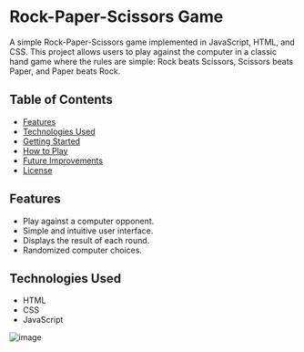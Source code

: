# Rock-Paper-Scissors Game

A simple Rock-Paper-Scissors game implemented in JavaScript, HTML, and CSS. This project allows users to play against the computer in a classic hand game where the rules are simple: Rock beats Scissors, Scissors beats Paper, and Paper beats Rock.

## Table of Contents

- [Features](#features)
- [Technologies Used](#technologies-used)
- [Getting Started](#getting-started)
- [How to Play](#how-to-play)
- [Future Improvements](#future-improvements)
- [License](#license)

## Features

- Play against a computer opponent.
- Simple and intuitive user interface.
- Displays the result of each round.
- Randomized computer choices.

## Technologies Used

- HTML
- CSS
- JavaScript

![image](https://github.com/user-attachments/assets/9e27397d-5d3d-4310-8e2e-57d4699de96b)
